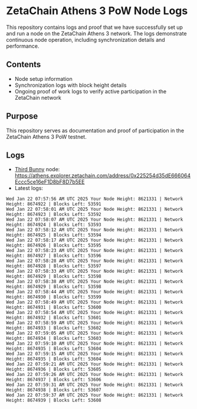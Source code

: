 # ZetaChain Athens 3 PoW Node Logs
This repository contains logs and proof that we have successfully set up and run a node on the ZetaChain Athens 3 network. The logs demonstrate continuous node operation, including synchronization details and performance.

## Contents
- Node setup information
- Synchronization logs with block height details
- Ongoing proof of work logs to verify active participation in the ZetaChain network

## Purpose
This repository serves as documentation and proof of participation in the ZetaChain Athens 3 PoW testnet.

## Logs

- [Third Bunny](https://thirdbunny.xyz/) node: https://athens.explorer.zetachain.com/address/0x225254d35dE666064Eccc5ce16eF1D8bF8D7b5EE
- Latest logs:
```
Wed Jan 22 07:57:56 AM UTC 2025 Your Node Height: 8621331 | Network Height: 8674922 | Blocks Left: 53591
Wed Jan 22 07:58:01 AM UTC 2025 Your Node Height: 8621331 | Network Height: 8674923 | Blocks Left: 53592
Wed Jan 22 07:58:07 AM UTC 2025 Your Node Height: 8621331 | Network Height: 8674924 | Blocks Left: 53593
Wed Jan 22 07:58:12 AM UTC 2025 Your Node Height: 8621331 | Network Height: 8674925 | Blocks Left: 53594
Wed Jan 22 07:58:17 AM UTC 2025 Your Node Height: 8621331 | Network Height: 8674926 | Blocks Left: 53595
Wed Jan 22 07:58:23 AM UTC 2025 Your Node Height: 8621331 | Network Height: 8674927 | Blocks Left: 53596
Wed Jan 22 07:58:28 AM UTC 2025 Your Node Height: 8621331 | Network Height: 8674928 | Blocks Left: 53597
Wed Jan 22 07:58:33 AM UTC 2025 Your Node Height: 8621331 | Network Height: 8674929 | Blocks Left: 53598
Wed Jan 22 07:58:38 AM UTC 2025 Your Node Height: 8621331 | Network Height: 8674929 | Blocks Left: 53598
Wed Jan 22 07:58:44 AM UTC 2025 Your Node Height: 8621331 | Network Height: 8674930 | Blocks Left: 53599
Wed Jan 22 07:58:49 AM UTC 2025 Your Node Height: 8621331 | Network Height: 8674931 | Blocks Left: 53600
Wed Jan 22 07:58:54 AM UTC 2025 Your Node Height: 8621331 | Network Height: 8674932 | Blocks Left: 53601
Wed Jan 22 07:58:59 AM UTC 2025 Your Node Height: 8621331 | Network Height: 8674933 | Blocks Left: 53602
Wed Jan 22 07:59:05 AM UTC 2025 Your Node Height: 8621331 | Network Height: 8674934 | Blocks Left: 53603
Wed Jan 22 07:59:10 AM UTC 2025 Your Node Height: 8621331 | Network Height: 8674935 | Blocks Left: 53604
Wed Jan 22 07:59:15 AM UTC 2025 Your Node Height: 8621331 | Network Height: 8674935 | Blocks Left: 53604
Wed Jan 22 07:59:21 AM UTC 2025 Your Node Height: 8621331 | Network Height: 8674936 | Blocks Left: 53605
Wed Jan 22 07:59:26 AM UTC 2025 Your Node Height: 8621331 | Network Height: 8674937 | Blocks Left: 53606
Wed Jan 22 07:59:31 AM UTC 2025 Your Node Height: 8621331 | Network Height: 8674938 | Blocks Left: 53607
Wed Jan 22 07:59:37 AM UTC 2025 Your Node Height: 8621331 | Network Height: 8674939 | Blocks Left: 53608
```

